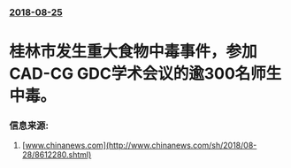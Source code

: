 ### [2018-08-25](/news/2018/08/25/index.md)

##### 
# 桂林市发生重大食物中毒事件，参加CAD-CG GDC学术会议的逾300名师生中毒。 




### 信息来源:

1. [www.chinanews.com](http://www.chinanews.com/sh/2018/08-28/8612280.shtml)
